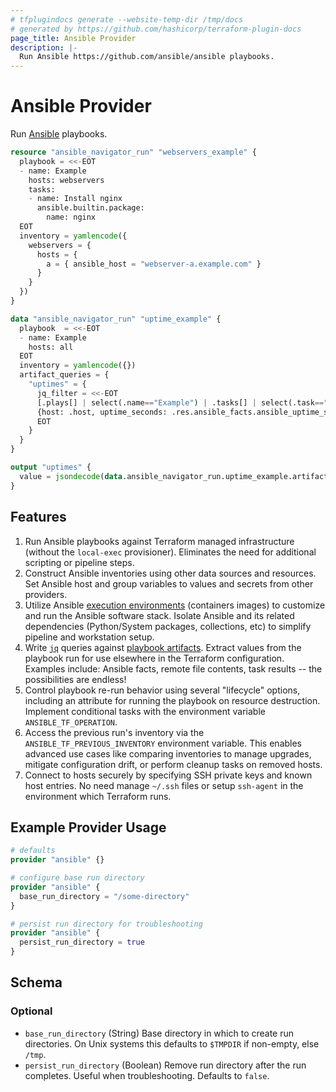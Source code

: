 ```yaml
---
# tfplugindocs generate --website-temp-dir /tmp/docs
# generated by https://github.com/hashicorp/terraform-plugin-docs
page_title: Ansible Provider
description: |-
  Run Ansible https://github.com/ansible/ansible playbooks.
---
```


# Ansible Provider

Run [Ansible](https://github.com/ansible/ansible) playbooks.

```terraform
resource "ansible_navigator_run" "webservers_example" {
  playbook = <<-EOT
  - name: Example
    hosts: webservers
    tasks:
    - name: Install nginx
      ansible.builtin.package:
        name: nginx
  EOT
  inventory = yamlencode({
    webservers = {
      hosts = {
        a = { ansible_host = "webserver-a.example.com" }
      }
    }
  })
}

data "ansible_navigator_run" "uptime_example" {
  playbook  = <<-EOT
  - name: Example
    hosts: all
  EOT
  inventory = yamlencode({})
  artifact_queries = {
    "uptimes" = {
      jq_filter = <<-EOT
      [.plays[] | select(.name=="Example") | .tasks[] | select(.task=="Gathering Facts") |
      {host: .host, uptime_seconds: .res.ansible_facts.ansible_uptime_seconds }]
      EOT
    }
  }
}

output "uptimes" {
  value = jsondecode(data.ansible_navigator_run.uptime_example.artifact_queries.uptimes.results[0])
}
```

## Features

1. Run Ansible playbooks against Terraform managed infrastructure (without the `local-exec` provisioner). Eliminates the need for additional scripting or pipeline steps.
2. Construct Ansible inventories using other data sources and resources. Set Ansible host and group variables to values and secrets from other providers.
3. Utilize Ansible [execution environments](https://ansible.readthedocs.io/en/latest/getting_started_ee/index.html) (containers images) to customize and run the Ansible software stack. Isolate Ansible and its related dependencies (Python/System packages, collections, etc) to simplify pipeline and workstation setup.
4. Write [`jq`](https://jqlang.github.io/jq/) queries against [playbook artifacts](https://access.redhat.com/documentation/en-us/red_hat_ansible_automation_platform/2.0-ea/html/ansible_navigator_creator_guide/assembly-troubleshooting-navigator_ansible-navigator#proc-review-artifact_troubleshooting-navigator). Extract values from the playbook run for use elsewhere in the Terraform configuration. Examples include: Ansible facts, remote file contents, task results -- the possibilities are endless!
5. Control playbook re-run behavior using several "lifecycle" options, including an attribute for running the playbook on resource destruction. Implement conditional tasks with the environment variable `ANSIBLE_TF_OPERATION`.
6. Access the previous run's inventory via the `ANSIBLE_TF_PREVIOUS_INVENTORY` environment variable. This enables advanced use cases like comparing inventories to manage upgrades, mitigate configuration drift, or perform cleanup tasks on removed hosts.
7. Connect to hosts securely by specifying SSH private keys and known host entries. No need manage `~/.ssh` files or setup `ssh-agent` in the environment which Terraform runs.

## Example Provider Usage

```terraform
# defaults
provider "ansible" {}

# configure base run directory
provider "ansible" {
  base_run_directory = "/some-directory"
}

# persist run directory for troubleshooting
provider "ansible" {
  persist_run_directory = true
}
```

<!-- schema generated by tfplugindocs -->
## Schema

### Optional

- `base_run_directory` (String) Base directory in which to create run directories. On Unix systems this defaults to `$TMPDIR` if non-empty, else `/tmp`.
- `persist_run_directory` (Boolean) Remove run directory after the run completes. Useful when troubleshooting. Defaults to `false`.
